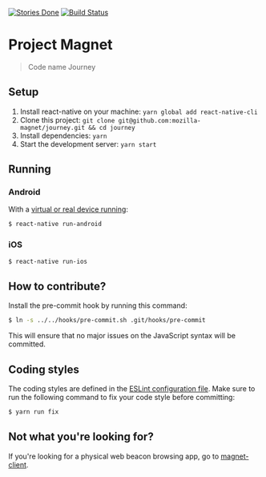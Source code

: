 [![Stories Done](https://badge.waffle.io/mozilla-magnet/journey.svg?label=done&title=Done)](http://waffle.io/mozilla-magnet/magnet) 
[![Build Status](https://travis-ci.org/mozilla-magnet/journey.svg?branch=master)](https://travis-ci.org/mozilla-magnet/journey)

# Project Magnet

> Code name Journey

## Setup

1. Install react-native on your machine: `yarn global add react-native-cli`
2. Clone this project: `git clone git@github.com:mozilla-magnet/journey.git && cd journey`
3. Install dependencies: `yarn`
4. Start the development server: `yarn start`

## Running

### Android

With a [virtual or real device running](https://facebook.github.io/react-native/releases/0.40/docs/getting-started.html):
```bash
$ react-native run-android
```

### iOS

```bash
$ react-native run-ios
```

## How to contribute?

Install the pre-commit hook by running this command:
```bash
$ ln -s ../../hooks/pre-commit.sh .git/hooks/pre-commit
```

This will ensure that no major issues on the JavaScript syntax will be committed.

## Coding styles

The coding styles are defined in the [ESLint configuration file](https://github.com/mozilla-magnet/journey/blob/master/.eslintrc.js).
Make sure to run the following command to fix your code style before committing:
```bash
$ yarn run fix
```

## Not what you're looking for?

If you're looking for a physical web beacon browsing app, go to [magnet-client](https://github.com/mozilla-magnet/magnet-client).
